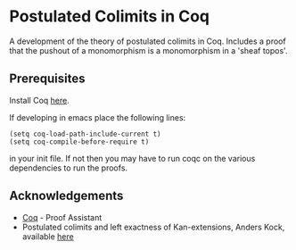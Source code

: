 # Postulated Colimits in Coq

 A development of the theory of postulated colimits in Coq. Includes a proof that the pushout of a monomorphism is a monomorphism in a 'sheaf topos'.

## Prerequisites

Install Coq [here](https://coq.inria.fr/).

If developing in emacs place the following lines:

```
(setq coq-load-path-include-current t)
(setq coq-compile-before-require t)
```

in your init file.
If not then you may have to run coqc on the various dependencies to run the proofs.

## Acknowledgements

* [Coq](https://coq.inria.fr/) - Proof Assistant
* Postulated colimits and left exactness of Kan-extensions, Anders Kock, available [here](http://home.math.au.dk/kock/postulated.pdf)
